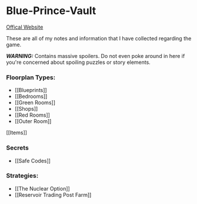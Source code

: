 # Blue-Prince-Vault

[Offical Website](https://www.blueprincegame.com/)

These are all of my notes and information that I have collected regarding the game.

__*WARNING:*__ Contains massive spoilers. Do not even poke around in here if you're concerned about spoiling puzzles or story elements.

### Floorplan Types:
- [[Blueprints]]
- [[Bedrooms]]
- [[Green Rooms]]
- [[Shops]]
- [[Red Rooms]]
- [[Outer Room]]

[[Items]]

### Secrets
- [[Safe Codes]]
### Strategies:
- [[The Nuclear Option]]
- [[Reservoir Trading Post Farm]]